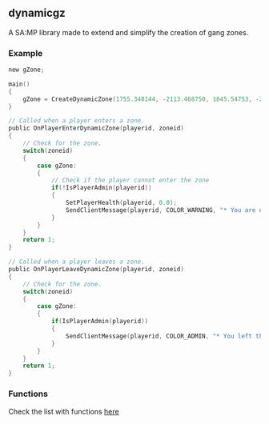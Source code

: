 ## dynamicgz

A SA:MP library made to extend and simplify the creation of gang zones.

### Example

```c
new gZone;

main()
{
    gZone = CreateDynamicZone(1755.348144, -2113.468750, 1845.54753, -2054.13245, COLOR_BLUE);
}

// Called when a player enters a zone.
public OnPlayerEnterDynamicZone(playerid, zoneid)
{
    // Check for the zone.
    switch(zoneid)
    {
        case gZone:
        {
            // Check if the player cannot enter the zone
            if(!IsPlayerAdmin(playerid))
            {
                SetPlayerHealth(playerid, 0.0);
                SendClientMessage(playerid, COLOR_WARNING, "* You are not allowed to enter this zone.");
            }
        }
    }
    return 1;
}

// Called when a player leaves a zone.
public OnPlayerLeaveDynamicZone(playerid, zoneid)
{
    // Check for the zone.
    switch(zoneid)
    {
        case gZone:
        {
            if(IsPlayerAdmin(playerid))
            {
                SendClientMessage(playerid, COLOR_ADMIN, "* You left the zone, come back soon!");
            }
        }
    }
    return 1;
}
```

### Functions
Check the list with functions [here](https://github.com/Wuzi/dynamicgz/wiki/Documentation)
